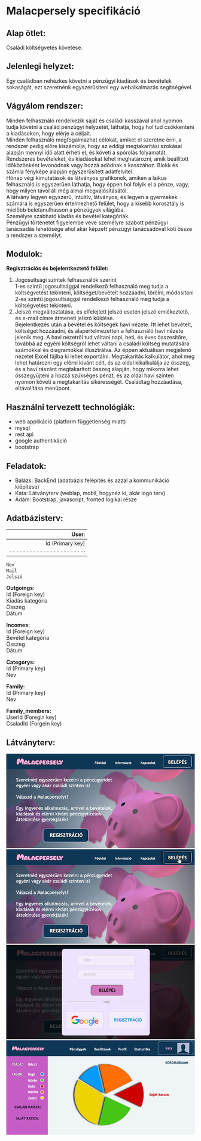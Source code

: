 Malacpersely specifikáció
=========================
## Alap ötlet:  
Családi költségvetés követése.
## Jelenlegi helyzet:  
Egy családban nehézkes követni a pénzügyi kiadások és bevételek sokaságát, ezt szeretnénk egyszerűsíteni egy webalkalmazás segítségével.
## Vágyálom rendszer:  
Minden felhasználó rendelkezik saját és családi kasszával ahol nyomon tudja követni a család pénzügyi helyzetét, láthatja, hogy hol tud csökkenteni a kiadásokon, hogy elérje a céljait.  
Minden felhasználó megfogalmazhat célokat, amiket el szeretne érni, a rendszer pedig előre kiszámolja, hogy az eddigi megtakarítási szokásai alapján mennyi idő alatt érheti el, és követi a spórolás folyamatát.  
Rendszeres bevételeket, és kiadásokat lehet meghatározni, amik beállított időközönként levonódnak vagy hozzá adódnak a kasszához.
Blokk és számla fényképe alapján egyszerűsített adatfelvitel.  
Hónap végi kimutatások és látványos grafikonok, amiken a laikus felhasználó is egyszerűen láthatja, hogy éppen hol folyik el a pénze, vagy, hogy milyen távol áll még álmai megvalósításától.  
A látvány legyen egyszerű, intuitív, látványos, és legyen a gyermekek számára is egyszerűen értelmezhető felület, hogy a kisebb korosztály is mielőbb beletanulhasson a pénzügyek világába.  
Személyre szabható kiadás és bevétel kategóriák.  
Pénzügyi történetét figyelembe véve személyre szabott pénzügyi tanácsadás lehetősége ahol akár képzett pénzügyi tanácsadóval köti össze a rendszer a személyt.  

## Modulok:
**Regisztrációs és bejelentkeztető felület:**  
1. Jogosultsági szintek felhasználók szerint  
	1-es szintű jogosultsággal rendelkező felhasználó meg tudja a költségvetést tekinteni, költséget/bevételt hozzáadni, törölni, módosítani  
	2-es szintű jogosultsággal rendelkező felhasználó meg tudja a költségvetést tekinteni.
2. Jelszó megváltoztatása, és elfelejtett jelszó esetén jelszó emlékeztető, és e-mail címre átmeneti jelszó küldése.  
Bejelentkezés után a bevétel és költségek havi nézete. Itt lehet bevételt, költséget hozzáadni, és alapértelmezetten a felhasználó havi nézete jelenik meg. A havi nézetről tud váltani napi, heti, és éves összesítőre, továbbá az egyéni költségről lehet váltani a családi költség mutatására számokkal és diagramokkal illusztrálva. Az éppen aktuálisan megjelenő nézetet Excel fájlba ki lehet exportálni.
Megtakarítás kalkulátor, ahol meg lehet határozni egy elérni kívánt célt, és az oldal kikalkulálja az összeg, és a havi rászánt megtakarított összeg alapján, hogy mikorra lehet összegyűjteni a hozzá szükséges pénzt, és az oldal havi szinten nyomon követi a megtakarítás sikerességét.
Családtag hozzáadása, eltávolítása menüpont.

## Használni tervezett technológiák:
* web applikáció (platform függetlenség miatt)
* mysql
* rest api
* google authentikáció
* bootstrap

## Feladatok:
* Balázs: BackEnd (adatbázis felépítés és azzal a kommunikáció kiépítése)
* Kata: Látványterv (weblap, mobil, hogynéz ki, akár logo terv)
* Ádám: Bootstrap, javascript, fronted logikai része

## Adatbázisterv:
|**User:**|
|--------:|
|	Id (Primary key)|
|----------------------:|
	Nev  
	Mail
	Jelszó  

**Outgoings:**  
	Id (Foreign key)  
	Kiadás kategória  
	Összeg  
	Dátum  

**Incomes:**  
	Id (Foreign key)  
	Bevétel kategória  
	Összeg  
	Dátum  

**Categorys:**  
	Id (Primary key)  
	Nev  

**Family:**  
	Id (Primary key)  
	Nev  

**Family_members:**  
	UserId (Foregin key)  
	CsaladId (Forgein key)  	

## Látványterv:

![főoldal](https://github.com/MrN00b1101/Malacpersely/blob/master/home.png)
![belépés gomb](https://github.com/MrN00b1101/Malacpersely/blob/master/homeLogBtn.png)
![belépés](https://github.com/MrN00b1101/Malacpersely/blob/master/login.png)
![belépve](https://github.com/MrN00b1101/Malacpersely/blob/master/loggedIn.png)

